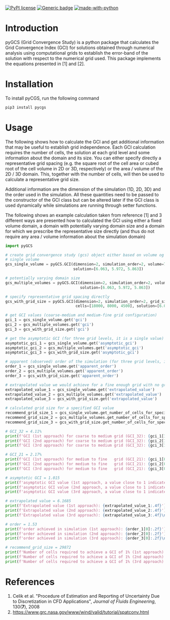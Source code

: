 [![PyPI license](https://img.shields.io/pypi/l/pygcs.svg)](https://pypi.python.org/pypi/pygcs/)
[![Generic badge](https://img.shields.io/badge/Version-v0.4.2-red.svg)](https://shields.io/)
[![made-with-python](https://img.shields.io/badge/Made%20with-Python-1f425f.svg)](https://www.python.org/)

# Introduction

pyGCS (Grid Convergence Study) is a python package that calculates the Grid Convergence Index (GCI) for solutions obtained through numerical analysis using computational grids to establish the error-band of the solution with respect to the numerical grid used. This package implements the equations presented in [1] and [2].

# Installation

To install pyCGS, run the following command

```bash
pip3 install pycgs
```

# Usage

The following shows how to calculate the GCI and get additional information that may be useful to establish grid independence. Each GCI calculation requires the number of cells, the solution at each grid level and some information about the domain and its size. You can either specify directly a representative grid spacing (e.g. the square root of the cell area or cubed root of the cell volume in 2D or 3D, respectively) or the area / volume of the 2D / 3D domain. This, together with the number of cells, will then be used to calculate a representative grid size.

Additional information are the dimension of the simulation (1D, 2D, 3D) and the order used in the simulation. All these quantities need to be passed to the constructor of the GCI class but can be altered later if the GCI class is used dynamically while simulations are running through setter functions.

The following shows an example calculation taken from reference [1] and 3 different ways are presented how to calculated the GCI using either a fixed volume domain, a domain with potentially varying domain size and a domain for which we prescribe the representative size directly (and thus do not require any area / volume information about the simulation domain)

```python
import pyGCS

# create grid convergence study (gcs) object either based on volume og grid size
# single volume
gcs_single_volume = pyGCS.GCI(dimension=2, simulation_order=2, volume=76, cells=[18000, 8000, 4500],
                              solution=[6.063, 5.972, 5.863])

# potentially varying domain size
gcs_multiple_volumes = pyGCS.GCI(dimension=2, simulation_order=2, volume=[76, 76, 76], cells=[18000, 8000, 4500],
                                 solution=[6.063, 5.972, 5.863])

# specify representative grid spacing directly
gcs_with_grid_size = pyGCS.GCI(dimension=2, simulation_order=2, grid_size=[0.75, 1.125, 1.5],
                               cells=[18000, 8000, 4500], solution=[6.063, 5.972, 5.863])

# get GCI values (coarse-medium and medium-fine grid configuration)
gci_1 = gcs_single_volume.get('gci')
gci_2 = gcs_multiple_volumes.get('gci')
gci_3 = gcs_with_grid_size.get('gci')

# get the asymptotic GCI (for three grid levels, it is a single value)
asymptotic_gci_1 = gcs_single_volume.get('asymptotic_gci')
asymptotic_gci_2 = gcs_multiple_volumes.get('asymptotic_gci')
asymptotic_gci_3 = gcs_with_grid_size.get('asymptotic_gci')

# apparent (observed) order of the simulation (for three grid levels, it is a single value)
order_1 = gcs_single_volume.get('apparent_order')
order_2 = gcs_multiple_volumes.get('apparent_order')
order_3 = gcs_with_grid_size.get('apparent_order')

# extrapolated value we would achieve for a fine enough grid with no grid induced errors
extrapolated_value_1 = gcs_single_volume.get('extrapolated_value')
extrapolated_value_2 = gcs_multiple_volumes.get('extrapolated_value')
extrapolated_value_3 = gcs_with_grid_size.get('extrapolated_value')

# calculated grid size for a specified GCI value
recommend_grid_size_1 = gcs_single_volume.get_number_of_cells_for_specified_gci_of(0.01)
recommend_grid_size_2 = gcs_multiple_volumes.get_number_of_cells_for_specified_gci_of(0.01)
recommend_grid_size_3 = gcs_with_grid_size.get_number_of_cells_for_specified_gci_of(0.01)

# GCI_32 = 4.11%
print(f'GCI (1st approach) for coarse to medium grid (GCI_32): {gci_1[1] * 100:.2f}%')
print(f'GCI (2nd approach) for coarse to medium grid (GCI_32): {gci_2[1] * 100:.2f}%')
print(f'GCI (3rd approach) for coarse to medium grid (GCI_32): {gci_3[1] * 100:.2f}%\n')

# GCI_21 = 2.17%
print(f'GCI (1st approach) for medium to fine   grid (GCI_21): {gci_1[0] * 100:.2f}%')
print(f'GCI (2nd approach) for medium to fine   grid (GCI_21): {gci_2[0] * 100:.2f}%')
print(f'GCI (3rd approach) for medium to fine   grid (GCI_21): {gci_3[0] * 100:.2f}%\n')

# asymptotic GCI = 1.015
print(f'asymptotic GCI value (1st approach, a value close to 1 indicates grid independence): {asymptotic_gci_1[0]:.3f}')
print(f'asymptotic GCI value (2nd approach, a value close to 1 indicates grid independence): {asymptotic_gci_2[0]:.3f}')
print(f'asymptotic GCI value (3rd approach, a value close to 1 indicates grid independence): {asymptotic_gci_3[0]:.3f}\n')

# extrapolated value = 6.1685
print(f'Extrapolated value (1st approach): {extrapolated_value_1:.4f}')
print(f'Extrapolated value (2nd approach): {extrapolated_value_2:.4f}')
print(f'Extrapolated value (3rd approach): {extrapolated_value_3:.4f}\n')

# order = 1.53
print(f'order achieved in simulation (1st approach): {order_1[0]:.2f}')
print(f'order achieved in simulation (2nd approach): {order_2[0]:.2f}')
print(f'order achieved in simulation (3rd approach): {order_3[0]:.2f}\n')

# recommend_grid_size = 29872
print(f'Number of cells required to achieve a GCI of 1% (1st approach): {recommend_grid_size_1:.0f}')
print(f'Number of cells required to achieve a GCI of 1% (2nd approach): {recommend_grid_size_2:.0f}')
print(f'Number of cells required to achieve a GCI of 1% (3rd approach): {recommend_grid_size_3:.0f}')
```

# References

1. Celik et al. "Procedure of Estimation and Reporting of Uncertainty Due to Discretization in CFD Applications", _Journal of Fluids Engineering_, 130(**7**), 2008  
2. https://www.grc.nasa.gov/www/wind/valid/tutorial/spatconv.html
